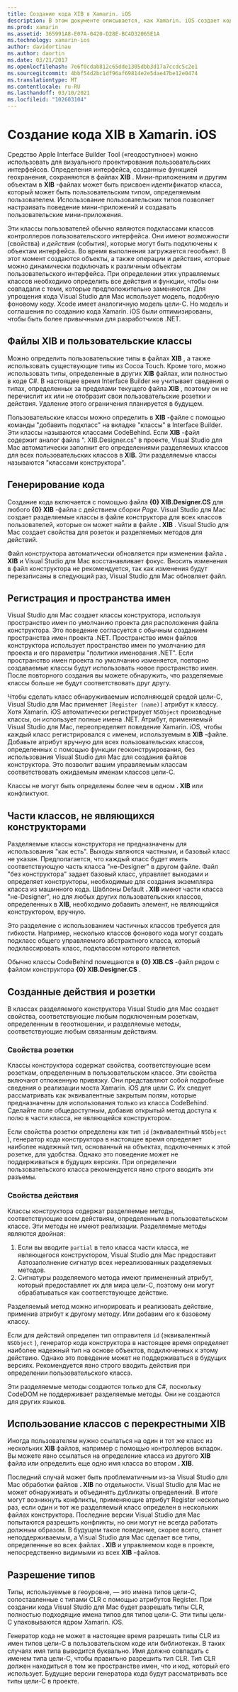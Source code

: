 ```yaml
---
title: Создание кода XIB в Xamarin. iOS
description: В этом документе описывается, как Xamarin. iOS создает код для преобразования файлов ". XIB" в C#, делая визуальные элементы управления доступными программным способом.
ms.prod: xamarin
ms.assetid: 365991A8-E07A-0420-D28E-BC4D32065E1A
ms.technology: xamarin-ios
author: davidortinau
ms.author: daortin
ms.date: 03/21/2017
ms.openlocfilehash: 7e6f0cdab812c65dde1305dbb3d17a7ccdc5c2e1
ms.sourcegitcommit: 4bbf54d2bc1df96af69814e2e5dae47be12e0474
ms.translationtype: MT
ms.contentlocale: ru-RU
ms.lasthandoff: 03/10/2021
ms.locfileid: "102603104"
---
```

# <a name="xib-code-generation-in-xamarinios"></a>Создание кода XIB в Xamarin. iOS

Средство Apple Interface Builder Tool («геодоступное») можно использовать для визуального проектирования пользовательских интерфейсов. Определения интерфейса, созданные функцией геохранения, сохраняются в файлах **XIB** . Мини-приложениям и другим объектам в **XIB** -файлах может быть присвоен идентификатор класса, который может быть пользовательским типом, определяемым пользователем. Использование пользовательских типов позволяет настраивать поведение мини-приложений и создавать пользовательские мини-приложения.

Эти классы пользователей обычно являются подклассами классов контроллеров пользовательского интерфейса. Они имеют *возможности* (свойства) и *действия* (события), которые могут быть подключены к объектам интерфейса.
Во время выполнения загружается геообъект. В этот момент создаются объекты, а также операции и действия, которые можно динамически подключать к различным объектам пользовательского интерфейса. При определении этих управляемых классов необходимо определить все действия и функции, чтобы они совпадали с теми, которые предположительно заменяются. Для упрощения кода Visual Studio для Mac использует модель, подобную фоновому коду. Xcode имеет аналогичную модель цели-C. Но модель и соглашения по созданию кода Xamarin. iOS были оптимизированы, чтобы быть более привычными для разработчиков .NET.

## <a name="xib-files-and-custom-classes"></a>Файлы XIB и пользовательские классы

Можно определить пользовательские типы в файлах **XIB** , а также использовать существующие типы из Cocoa Touch. Кроме того, можно использовать типы, определенные в других **XIB** файлах, или полностью в коде C#. В настоящее время Interface Builder не учитывает сведения о типах, определенных за пределами текущего файла **XIB** , поэтому он не перечислит их или не отобразит свои пользовательские розетки и действия. Удаление этого ограничения планируется в будущем.

Пользовательские классы можно определить в **XIB** -файле с помощью команды "добавить подкласс" на вкладке "классы" в Interface Builder. Эти классы называются классами CodeBehind. Если **XIB** -файл содержит аналог файла ". XIB.Designer.cs" в проекте, Visual Studio для Mac автоматически заполнит его определениями разделяемых классов для всех пользовательских классов в **XIB**. Эти разделяемые классы называются "классами конструктора".

## <a name="generating-code"></a>Генерирование кода

Создание кода включается с помощью файла **{0} XIB.Designer.CS** для любого **{0} XIB** -файла с действием сборки *Page*.
Visual Studio для Mac создает разделяемые классы в файле конструктора для всех классов пользователей, которые он может найти в файле **. XIB** . Visual Studio для Mac создает свойства для розеток и разделяемых методов для действий. 

Файл конструктора автоматически обновляется при изменении файла **. XIB** и Visual Studio для Mac восстанавливает фокус. Вносить изменения в файл конструктора не рекомендуется, так как изменения будут перезаписаны в следующий раз, Visual Studio для Mac обновляет файл.

## <a name="registration-and-namespaces"></a>Регистрация и пространства имен

Visual Studio для Mac создает классы конструктора, используя пространство имен по умолчанию проекта для расположения файла конструктора.
Это поведение согласуется с обычным созданием пространства имен проекта .NET.
Пространство имен файлов конструктора использует пространство имен по умолчанию для проекта и его параметры "политики именования .NET". Если пространство имен проекта по умолчанию изменяется, повторно создаваемые классы будут использовать новое пространство имен.
После повторного создания вы можете обнаружить, что разделяемые классы больше не будут соответствовать друг другу.

Чтобы сделать класс обнаруживаемым исполняющей средой цели-C, Visual Studio для Mac применяет `[Register (name)]` атрибут к классу. Хотя Xamarin. iOS автоматически регистрирует `NSObject` производные классы, он использует полные имена .NET. Атрибут, применяемый Visual Studio для Mac, переопределяет поведение Xamarin. iOS, чтобы каждый класс регистрировался с именем, используемым в **XIB** -файле. Добавьте атрибут вручную для всех пользовательских классов, определенных с помощью функции геоконструирования, без использования Visual Studio для Mac для создания файлов конструктора. Это позволит вашим управляемым классам соответствовать ожидаемым именам классов цели-C.

Классы не могут быть определены более чем в одном **. XIB** или конфликтуют.

## <a name="non-designer-class-parts"></a>Части классов, не являющихся конструкторами

Разделяемые классы конструктора не предназначены для использования "как есть". Выходы являются частными, и базовый класс не указан. Предполагается, что каждый класс будет иметь соответствующую часть класса "не-Designer" в другом файле. Файл "без конструктора" задает базовый класс, управляет выходами и определяет конструкторы, необходимые для создания экземпляра класса из машинного кода. Шаблоны Default **. XIB** имеют части класса "не-Designer", но для любых других пользовательских классов, определенных в **XIB**, необходимо добавить элемент, не являющийся конструктором, вручную.

Это разделение с использованием частичных классов требуется для гибкости. Например, несколько классов фонового кода могут создать подкласс общего управляемого абстрактного класса, который подклассировать класс, подклассом которого является.

Обычно классы CodeBehind помещаются в **{0} XIB.CS** -файл рядом с файлом конструктора **{0} XIB.Designer.CS** .

<a name="generated"></a>

## <a name="generated-actions-and-outlets"></a>Созданные действия и розетки

В классах разделяемого конструктора Visual Studio для Mac создает свойства, соответствующие любым подключенным розеткам, определенным в геоотношении, и разделяемые методы, соответствующие любым связанным действиям.

### <a name="outlet-properties"></a>Свойства розетки

Классы конструктора содержат свойства, соответствующие всем розеткам, определенным в пользовательском классе. Эти свойства включают отложенную привязку. Они представляют собой подробные сведения о реализации моста Xamarin. iOS для цели C. Их следует рассматривать как эквивалентные закрытым полям, которые предназначены для использования только из класса CodeBehind. Сделайте поле общедоступным, добавив открытый метод доступа к полю в части класса, не являющейся конструктором.

Если свойства розетки определены как тип `id` (эквивалентный `NSObject` ), генератор кода конструктора в настоящее время определяет наиболее надежный тип, основанный на объектах, подключенных к этой розетке, для удобства.
Однако это поведение может не поддерживаться в будущих версиях. При определении пользовательского класса рекомендуется явно строго вводить эти разъемы.

### <a name="action-properties"></a>Свойства действия

Классы конструктора содержат разделяемые методы, соответствующие всем действиям, определенным в пользовательском классе. Эти методы не имеют реализации. Разделяемые методы являются двойная:

1. Если вы вводите  `partial` в тело класса части класса, не являющегося конструктором, Visual Studio для Mac предоставит Автозаполнение сигнатур всех нереализованных разделяемых методов.
2. Сигнатуры разделяемого метода имеют примененный атрибут, который предоставляет их для мира цели-C, поэтому они могут обрабатываться как соответствующее действие.

Разделяемый метод можно игнорировать и реализовать действие, применив атрибут к другому методу. Или добавим его к базовому классу.

Если для действий определен тип отправителя `id` (эквивалентный `NSObject` ), генератор кода конструктора в настоящее время определяет наиболее надежный тип на основе объектов, подключенных к этому действию. Однако это поведение может не поддерживаться в будущих версиях. Рекомендуется явно строго вводить действия при определении пользовательского класса.

Эти разделяемые методы создаются только для C#, поскольку CodeDOM не поддерживает разделяемые методы. Они не создаются для других языков.

## <a name="cross-xib-class-usage"></a>Использование классов с перекрестными XIB

Иногда пользователям нужно ссылаться на один и тот же класс из нескольких **XIB** файлов, например с помощью контроллеров вкладок. Вы можете явно ссылаться на определение класса из другого **XIB** файла или определить еще одно имя класса во втором **. XIB**.

Последний случай может быть проблематичным из-за Visual Studio для Mac обработки файлов **. XIB** по отдельности. Visual Studio для Mac не может обнаруживать и объединять дубликаты определений. В итоге могут возникнуть конфликты, применяющие атрибут Register несколько раз, если один и тот же разделяемый класс определен в нескольких файлах конструктора. Последние версии Visual Studio для Mac попытаются разрешить конфликты, но они могут не всегда работать должным образом. В будущем такое поведение, скорее всего, станет неподдерживаемым, а Visual Studio для Mac сделает все типы, определенные во всех файлах **. XIB** и управляемом коде в проекте, непосредственно видимыми из всех **XIB** -файлов.

## <a name="type-resolution"></a>Разрешение типов

Типы, используемые в геоуровне, — это имена типов цели-C, сопоставленные с типами CLR с помощью атрибутов Register. При создании кода Visual Studio для Mac будет разрешать типы CLR, полностью подходящие имена типов для типов цели-C. Эти типы цели-C упаковываются ядром Xamarin. iOS.

Генератор кода не может в настоящее время разрешать типы CLR из имен типов цели-C в пользовательском коде или библиотеках. В таких случаях имя типа выводится буквально. Имя должно совпадать с именем типа цели-C, чтобы правильно разрешить тип CLR.
Тип CLR должен находиться в том же пространстве имен, что и код, который его использует. Будущие версии генератора кода будут рассматривать все типы цели-C в проекте.
